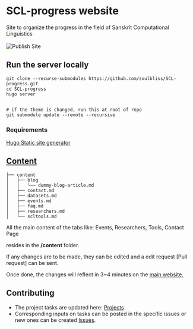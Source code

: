 # SCL-progress website 
Site to organize the progress in the field of Sanskrit Computational Linguistics
<br>
<br>
![Publish Site](https://github.com/soulbliss/SCL-progress/workflows/Publish%20Site/badge.svg)

## Run the server locally

```
git clone --recurse-submodules https://github.com/soulbliss/SCL-progress.git
cd SCL-progress
hugo server


# if the theme is changed, run this at root of repo
git submodule update --remote --recursive
```



### Requirements

[Hugo Static site generator](https://gohugo.io/getting-started/quick-start/#step-1-install-hugo)



## [Content](https://github.com/soulbliss/SCL-progress/tree/master/content)



```
├── content
│   ├── blog
│   │   └── dummy-blog-article.md
│   ├── contact.md
│   ├── datasets.md
│   ├── events.md
│   ├── faq.md
│   ├── researchers.md
│   └── scltools.md

```

All the main content of the tabs like: Events, Researchers, Tools, Contact Page

resides in the **/content** folder.

If any changes are to be made, they can be edited and a edit request [Pull request] can be sent.

Once done, the changes will reflect in 3~4 minutes on the [main website.](https://sclprogress.com/)



## Contributing



- The project tasks are updated here: [Projects](<https://github.com/soulbliss/SCL-progress/projects>) 
- Corresponding inputs on tasks can be posted in the specific issues or new ones can be created [Issues](https://github.com/soulbliss/SCL-progress/issues).


